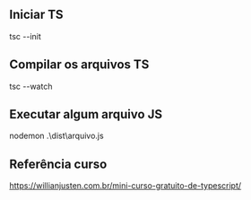 ## Iniciar TS

tsc --init

## Compilar os arquivos TS

tsc --watch

## Executar algum arquivo JS

nodemon .\dist\arquivo.js

## Referência curso

https://willianjusten.com.br/mini-curso-gratuito-de-typescript/



